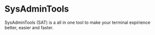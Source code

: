 # SysAdminTools
SysAdminTools (SAT) is a all in one tool to make your terminal expirience better, easier and faster. 
